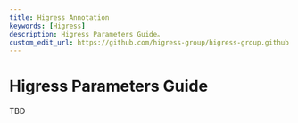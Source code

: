 ```yaml
---
title: Higress Annotation 
keywords: [Higress]
description: Higress Parameters Guide。
custom_edit_url: https://github.com/higress-group/higress-group.github.io/blob/master/i18n/zh-cn/docusaurus-plugin-content-docs/current/user/annotation.md
---
```


# Higress Parameters Guide

TBD
